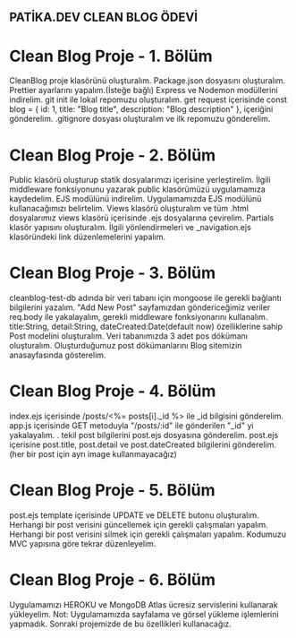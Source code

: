 ## PATİKA.DEV CLEAN BLOG ÖDEVİ

# Clean Blog Proje - 1. Bölüm

CleanBlog proje klasörünü oluşturalım.
Package.json dosyasını oluşturalım.
Prettier ayarlarını yapalım.(İsteğe bağlı)
Express ve Nodemon modüllerini indirelim.
git init ile lokal repomuzu oluşturalım.
get request içerisinde const blog = { id: 1, title: "Blog title", description: "Blog description" }, içeriğini gönderelim.
.gitignore dosyası oluşturalım ve ilk repomuzu gönderelim.


# Clean Blog Proje - 2. Bölüm

Public klasörü oluşturup statik dosyalarımızı içerisine yerleştirelim.
İlgili middleware fonksiyonunu yazarak public klasörümüzü uygulamamıza kaydedelim.
EJS modülünü indirelim.
Uygulamamızda EJS modülünü kullanacağımızı belirtelim.
Views klasörü oluşturalım ve tüm .html dosyalarımız views klasörü içerisinde .ejs dosyalarına çevirelim.
Partials klasör yapısını oluşturalım.
İlgili yönlendirmeleri ve _navigation.ejs klasöründeki link düzenlemelerini yapalım.


# Clean Blog Proje - 3. Bölüm

cleanblog-test-db adında bir veri tabanı için mongoose ile gerekli bağlantı bilgilerini yazalım.
"Add New Post" sayfamızdan göndericeğimiz veriler req.body ile yakalayalım, gerekli middleware fonksiyonarını kullanalım.
title:String, detail:String, dateCreated:Date(default now) özelliklerine sahip Post modelini oluşturalım.
Veri tabanımızda 3 adet pos dökümanı oluşturalım.
Oluşturduğumuz post dökümanlarını Blog sitemizin anasayfasında gösterelim.


# Clean Blog Proje - 4. Bölüm

index.ejs içerisinde /posts/<%= posts[i]._id %> ile _id bilgisini gönderelim.
app.js içerisinde GET metoduyla "/posts/:id" ile gönderilen "_id" yi yakalayalım. .
tekil post bilgilerini post.ejs dosyasına gönderelim.
post.ejs içerisine post.title, post.detail ve post.dateCreated bilgilerini gönderelim. (her bir post için ayrı image kullanmayacağız)


# Clean Blog Proje - 5. Bölüm

post.ejs template içerisinde UPDATE ve DELETE butonu oluşturalım.
Herhangi bir post verisini güncellemek için gerekli çalışmaları yapalım.
Herhangi bir post verisini silmek için gerekli çalışmaları yapalım.
Kodumuzu MVC yapısına göre tekrar düzenleyelim.


# Clean Blog Proje - 6. Bölüm

Uygulamamızı HEROKU ve MongoDB Atlas ücresiz servislerini kullanarak yükleyelim.
Not: Uygulamamızda sayfalama ve görsel yükleme işlemlerini yapmadık. Sonraki projemizde de bu özellikleri kullanacağız.